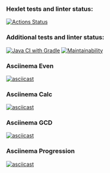 ### Hexlet tests and linter status:
[![Actions Status](https://github.com/akhroman/java-project-lvl1/workflows/hexlet-check/badge.svg)](https://github.com/akhroman/java-project-lvl1/actions)
### Additional tests and linter status:
[![Java CI with Gradle](https://github.com/akhroman/java-project-lvl1/actions/workflows/gradle.yml/badge.svg)](https://github.com/akhroman/java-project-lvl1/actions/workflows/gradle.yml)
[![Maintainability](https://api.codeclimate.com/v1/badges/a99a88d28ad37a79dbf6/maintainability)](https://codeclimate.com/github/codeclimate/codeclimate/maintainability)

### Asciinema Even
[![asciicast](https://asciinema.org/a/pqE53svsOA5KzXScWcXSifHjO.svg)](https://asciinema.org/a/pqE53svsOA5KzXScWcXSifHjO)

### Asciinema Calc
[![asciicast](https://asciinema.org/a/WX2b9g3OMm8eT2jqf2MlkQdx4.svg)](https://asciinema.org/a/WX2b9g3OMm8eT2jqf2MlkQdx4)

### Asciinema GCD
[![asciicast](https://asciinema.org/a/1gqEev9y0p2VOJcdO8aD3QNrP.svg)](https://asciinema.org/a/1gqEev9y0p2VOJcdO8aD3QNrP)

### Asciinema Progression
[![asciicast](https://asciinema.org/a/4P3orrcH1PfUAwLZws4PR72vP.svg)](https://asciinema.org/a/4P3orrcH1PfUAwLZws4PR72vP)